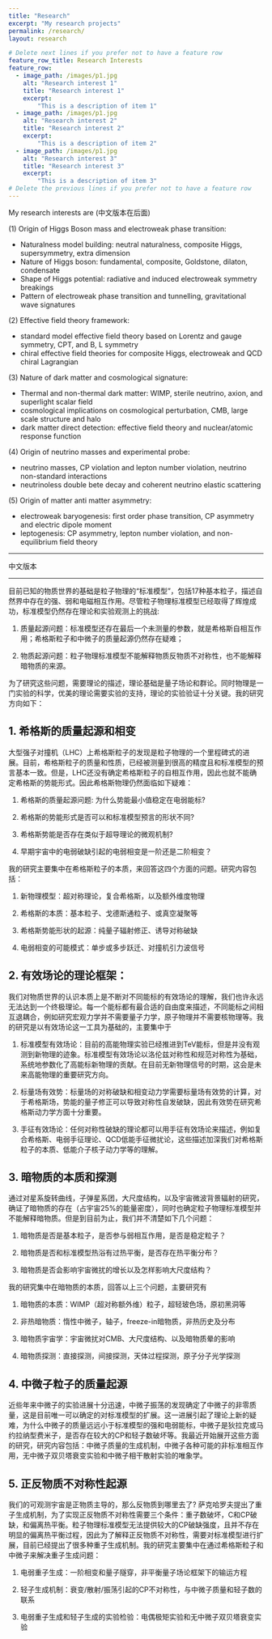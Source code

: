```yaml
---
title: "Research"
excerpt: "My research projects"
permalink: /research/
layout: research

# Delete next lines if you prefer not to have a feature row
feature_row_title: Research Interests
feature_row:
  - image_path: /images/p1.jpg
    alt: "Research interest 1"
    title: "Research interest 1"
    excerpt:
        "This is a description of item 1"
  - image_path: /images/p1.jpg
    alt: "Research interest 2"
    title: "Research interest 2"
    excerpt:
        "This is a description of item 2"
  - image_path: /images/p1.jpg
    alt: "Research interest 3"
    title: "Research interest 3"
    excerpt:
        "This is a description of item 3"
# Delete the previous lines if you prefer not to have a feature row
---
```



My research interests are (中文版本在后面)

(1) Origin of Higgs Boson mass and electroweak phase transition:

* Naturalness model building: neutral naturalness, composite Higgs, supersymmetry, extra dimension
* Nature of Higgs boson: fundamental, composite, Goldstone, dilaton, condensate
* Shape of Higgs potential: radiative and induced electroweak symmetry breakings
* Pattern of electroweak phase transition and tunnelling, gravitational wave signatures

(2) Effective field theory framework:

* standard model effective field theory based on Lorentz and gauge symmetry, CPT, and B, L symmetry
* chiral effective field theories for composite Higgs, electroweak and QCD chiral Lagrangian

(3) Nature of dark matter and cosmological signature:

* Thermal and non-thermal dark matter: WIMP, sterile neutrino, axion, and superlight scalar field
* cosmological implications on cosmological perturbation, CMB, large scale structure and halo
* dark matter direct detection: effective field theory and nuclear/atomic response function

(4) Origin of neutrino masses and experimental probe: 

* neutrino masses, CP violation and lepton number violation, neutrino non-standard interactions 
* neutrinoless double bete decay and coherent neutrino elastic scattering

(5) Origin of matter anti matter asymmetry:

* electroweak baryogenesis: first order phase transition, CP asymmetry and electric dipole moment
* leptogenesis: CP asymmetry, lepton number violation, and non-equilibrium field theory 





-----------------

中文版本

-----------------

目前已知的物质世界的基础是粒子物理的“标准模型”，包括17种基本粒子，描述自然界中存在的强、弱和电磁相互作用。尽管粒子物理标准模型已经取得了辉煌成功，标准模型仍然存在理论和实验观测上的挑战:

1. 质量起源问题：标准模型还存在最后一个未测量的参数，就是希格斯自相互作用；希格斯粒子和中微子的质量起源仍然存在疑难；

2. 物质起源问题：粒子物理标准模型不能解释物质反物质不对称性，也不能解释暗物质的来源。

为了研究这些问题，需要理论的描述，理论基础是量子场论和群论。同时物理是一门实验的科学，优美的理论需要实验的支持，理论的实验验证十分关键。我的研究方向如下：

## 1. 希格斯的质量起源和相变

大型强子对撞机（LHC）上希格斯粒子的发现是粒子物理的一个里程碑式的进展。目前，希格斯粒子的质量和性质，已经被测量到很高的精度且和标准模型的预言基本一致。但是，LHC还没有确定希格斯粒子的自相互作用，因此也就不能确定希格斯的势能形式。因此希格斯物理仍然面临如下疑难：

1. 希格斯的质量起源问题: 为什么势能最小值稳定在电弱能标? 

2. 希格斯的势能形式是否可以和标准模型预言的形状不同?

3. 希格斯势能是否存在类似于超导理论的微观机制?

4. 早期宇宙中的电弱破缺引起的电弱相变是一阶还是二阶相变？

我的研究主要集中在希格斯粒子的本质，来回答这四个方面的问题。研究内容包括：

1. 新物理模型：超对称理论，复合希格斯，以及额外维度物理

2. 希格斯的本质：基本粒子、戈德斯通粒子、或真空凝聚等

3. 希格斯势能形状的起源：纯量子辐射修正、诱导对称破缺

4. 电弱相变的可能模式：单步或多步跃迁、对撞机引力波信号

## 2. 有效场论的理论框架：

我们对物质世界的认识本质上是不断对不同能标的有效场论的理解，我们也许永远无法达到一个终极理论。每一个能标都有最合适的自由度来描述，不同能标之间相互退耦合，例如研究宏观力学并不需要量子力学，原子物理并不需要核物理等。我的研究是以有效场论这一工具为基础的，主要集中于

1. 标准模型有效场论：目前的高能物理实验已经推进到TeV能标，但是并没有观测到新物理的迹象。标准模型有效场论以洛伦兹对称性和规范对称性为基础，系统地参数化了高能标新物理的贡献。在目前无新物理信号的时期，这会是未来高能物理的重要研究方向。

2. 标量场有效势：标量场的对称破缺和相变动力学需要标量场有效势的计算，对于希格斯场，势能的量子修正可以导致对称性自发破缺，因此有效势在研究希格斯动力学方面十分重要。

3. 手征有效场论：任何对称性破缺的理论都可以用手征有效场论来描述，例如复合希格斯、电弱手征理论、QCD低能手征微扰论，这些描述加深我们对希格斯粒子的本质、低能介子核子动力学等的理解。

## 3. 暗物质的本质和探测 

通过对星系旋转曲线，子弹星系团，大尺度结构，以及宇宙微波背景辐射的研究，确证了暗物质的存在（占宇宙25%的能量密度），同时也确定粒子物理标准模型并不能解释暗物质。但是到目前为止，我们并不清楚如下几个问题：

1. 暗物质是否是基本粒子，是否参与弱相互作用，是否是稳定粒子？

2. 暗物质是否和标准模型热浴有过热平衡，是否存在热平衡分布？

3. 暗物质是否会影响宇宙微扰的增长以及怎样影响大尺度结构？

我的研究集中在暗物质的本质，回答以上三个问题，主要研究有

1. 暗物质的本质：WIMP（超对称额外维）粒子，超轻玻色场，原初黑洞等

2. 非热暗物质：惰性中微子，轴子，freeze-in暗物质，非热历史及分布

3. 暗物质宇宙学：宇宙微扰对CMB、大尺度结构、以及暗物质晕的影响

4. 暗物质探测：直接探测，间接探测，天体过程探测，原子分子光学探测

## 4. 中微子粒子的质量起源

近些年来中微子的实验进展十分迅速，中微子振荡的发现确定了中微子的非零质量，这是目前唯一可以确定的对标准模型的扩展。这一进展引起了理论上新的疑难，为什么中微子的质量远远小于标准模型的强和电弱能标，中微子是狄拉克或马约拉纳型费米子，是否存在较大的CP和轻子数破坏等。我最近开始展开这些方面的研究，研究内容包括：中微子质量的生成机制，中微子各种可能的非标准相互作用，无中微子双贝塔衰变实验和中微子相干散射实验的唯象学。

## 5. 正反物质不对称性起源

我们的可观测宇宙是正物质主导的，那么反物质到哪里去了? 萨克哈罗夫提出了重子生成机制，为了实现正反物质不对称性需要三个条件：重子数破坏，C和CP破缺，和偏离热平衡。粒子物理标准模型无法提供较大的CP破缺强度，且并不存在明显的偏离热平衡过程，因此为了解释正反物质不对称性，需要对标准模型进行扩展，目前已经提出了很多种重子生成机制。我的研究主要集中在通过希格斯粒子和中微子来解决重子生成问题：

1. 电弱重子生成：一阶相变和量子隧穿，非平衡量子场论框架下的输运方程

2. 轻子生成机制：衰变/散射/振荡引起的CP不对称性，与中微子质量和轻子数的联系

3. 电弱重子生成和轻子生成的实验检验：电偶极矩实验和无中微子双贝塔衰变实验


<!-- Delete next line if you prefer not to have a feature row. -->
<!--{% if page.feature_row %}-->
<!--  {% include feature_row %} -->
<!-- {% endif %} -->
<!-- Delete previous lines if you prefer not to have a feature row. -->

